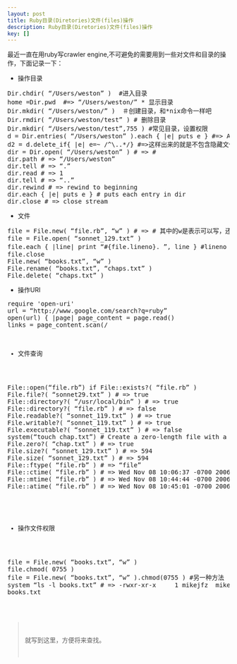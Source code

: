 ```yaml
---
layout: post
title: Ruby目录(Diretories)文件(files)操作
description: Ruby目录(Diretories)文件(files)操作
key: []
---
```

最近一直在用ruby写crawler engine,不可避免的需要用到一些对文件和目录的操作，下面记录一下：

 - 操作目录
<pre>
Dir.chdir( “/Users/weston” )  #进入目录
home =Dir.pwd  #=> “/Users/weston/” * 显示目录
Dir.mkdir( “/Users/weston/” )  ＃创建目录，和*nix命令一样吧
Dir.rmdir( “/Users/weston/test” ) # 删除目录
Dir.mkdir( “/Users/weston/test”,755 ) #常见目录，设置权限
d = Dir.entries( “/Users/weston” ).each { |e| puts e } #=> Array
d2 = d.delete_if{ |e| e=~ /^\..*/} #=>这样出来的就是不包含隐藏文件了
dir = Dir.open( “/Users/weston” ) # => #<Dir:0x1cd784> 
dir.path # => “/Users/weston” 
dir.tell # => “.” 
dir.read # => 1
dir.tell # => “..” 
dir.rewind # => rewind to beginning 
dir.each { |e| puts e } # puts each entry in dir 
dir.close # => close stream
</pre>
 - 文件
<pre>
file = File.new( “file.rb”, “w” ) # => #<File:file.rb> 其中的w是表示可以写，还有很多模式：r, r+, w, w+, a, a+,b
file = File.open( “sonnet_129.txt” )
file.each { |line| print “#{file.lineno}. ”, line } #lineno 是行号
file.close
File.new( “books.txt”, “w” )
File.rename( “books.txt”, “chaps.txt” )
File.delete( “chaps.txt” )
</pre>
 - 操作URI
<pre>
require 'open-uri'
url = “http://www.google.com/search?q=ruby”
open(url) { |page| page_content = page.read()
links = page_content.scan(/<a class=l.*?href=\"(.*?)\"/).flatten
links.each {|link| puts link}
}
</pre>
 - 文件查询
<pre>
File::open(“file.rb”) if File::exists?( “file.rb” )
File.file?( “sonnet29.txt” ) # => true 
File::directory?( “/usr/local/bin” ) # => true 
File::directory?( “file.rb” ) # => false 
File.readable?( “sonnet_119.txt” ) # => true 
File.writable?( “sonnet_119.txt” ) # => true 
File.executable?( “sonnet_119.txt” ) # => false 
system(“touch chap.txt”) # Create a zero-length file with a system command 
File.zero?( “chap.txt” ) # => true 
File.size?( “sonnet_129.txt” ) # => 594 
File.size( “sonnet_129.txt” ) # => 594 
File::ftype( “file.rb” ) # => “file” 
File::ctime( “file.rb” ) # => Wed Nov 08 10:06:37 -0700 2006 
File::mtime( “file.rb” ) # => Wed Nov 08 10:44:44 -0700 2006 
File::atime( “file.rb” ) # => Wed Nov 08 10:45:01 -0700 2006
</pre>
 - 操作文件权限
<pre>
file = File.new( “books.txt”, “w” )
file.chmod( 0755 ) 
file = File.new( “books.txt”, “w” ).chmod(0755 ) #另一种方法
system “ls -l books.txt” # => -rwxr-xr-x     1 mikejfz  mikejfz     0 Nov  8 22:13 
books.txt
</pre>

> 就写到这里，方便将来查找。
